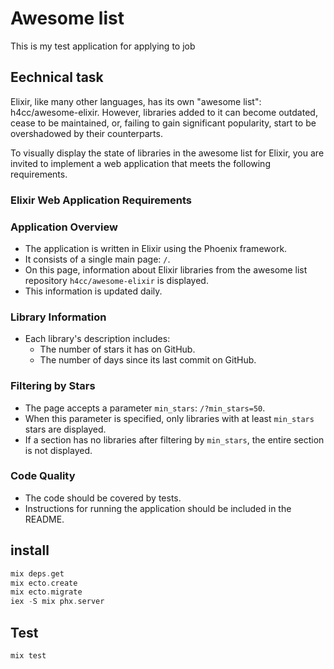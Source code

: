 # Awesome list
This is my test application for applying to job
## Еechnical task

Elixir, like many other languages, has its own "awesome list": h4cc/awesome-elixir. 
However, libraries added to it can become outdated, cease to be maintained, or, failing to gain significant popularity, start to be overshadowed by their counterparts.

To visually display the state of libraries in the awesome list for Elixir, you are invited to implement a web application that meets the following requirements.
### Elixir Web Application Requirements

### Application Overview
- The application is written in Elixir using the Phoenix framework.
- It consists of a single main page: `/`.
- On this page, information about Elixir libraries from the awesome list repository `h4cc/awesome-elixir` is displayed.
- This information is updated daily.

### Library Information
- Each library's description includes:
  - The number of stars it has on GitHub.
  - The number of days since its last commit on GitHub.

### Filtering by Stars
- The page accepts a parameter `min_stars`: `/?min_stars=50`.
- When this parameter is specified, only libraries with at least `min_stars` stars are displayed.
- If a section has no libraries after filtering by `min_stars`, the entire section is not displayed.

### Code Quality
- The code should be covered by tests.
- Instructions for running the application should be included in the README.

## install

```elixir
mix deps.get
mix ecto.create
mix ecto.migrate
iex -S mix phx.server

```



## Test

```elixir
mix test

```
